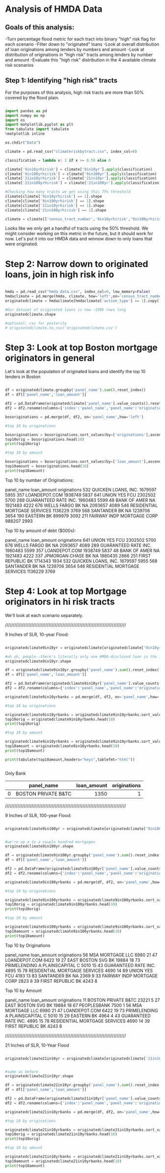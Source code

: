 # Analysis of HMDA Data

## Goals of this analysis:

-Turn percentage flood metric for each tract into binary "high" risk flag for each scenario
-Filter down to "originated" loans
-Look at overall distribution of loan originations among lenders by numbers and amount
-Look at distribution of originations in "high risk" tracts among lenders by number and amount
-Evaluate this "high risk" distribution in the 4 available climate risk scenarios

## Step 1: Identifying "high risk" tracts

For the purposes of this analysis, high risk tracts are more than 50% covered by the flood plain.

```python

import pandas as pd
import numpy as np
import os
import matplotlib.pyplot as plt
from tabulate import tabulate
%matplotlib inline

os.chdir("Data")

climate = pd.read_csv("climateriskbytract.csv", index_col=0)

classification = lambda x: 1 if x >= 0.50 else 0

climate['9in10yrhirisk'] = climate['9in10yr'].apply(classification)
climate['9in100yrhirisk'] = climate['9in100yr'].apply(classification)
climate['21in10yrhirisk'] = climate['21in10yr'].apply(classification)
climate['21in100yrhirisk'] = climate['21in100yr'].apply(classification)

#Checking how many tracts we get using this 75% threshold
climate[climate['9in10yrhirisk'] == 1].shape
climate[climate['9in100yrhirisk'] == 1].shape
climate[climate['21in10yrhirisk'] == 1].shape
climate[climate['21in100yrhirisk'] == 1].shape

climate = climate[['census_tract_number','9in10yrhirisk','9in100yrhirisk','21in10yrhirisk','21in100yrhirisk']]

```

Looks like we only get a handful of tracts using the 50% threshold. We might consider working on this metric in the future, but it should work for now. Let's put it into our HMDA data and winnow down to only loans that were originated.

# Step 2: Narrow down to originated loans, join in high risk info

```python

hmda = pd.read_csv("hmda_data.csv", index_col=0, low_memory=False)
hmdaclimate = pd.merge(hmda, climate, how='left',on='census_tract_number')
originatedclimate = hmdaclimate[hmdaclimate['action_type'] == 1].copy()

#Our dataset of originated loans is now ~150k rows long
originatedclimate.shape

#optional: csv for posterity
# originatedclimate.to_csv('originatedclimate.csv')

```

# Step 3: Look at top Boston mortgage originators in general

Let's look at the population of originated loans and identify the top 10 lenders in Boston

```python

df = originatedclimate.groupby('panel_name').sum().reset_index()
df = df[['panel_name','loan_amount']]

df2 = pd.DataFrame(originatedclimate['panel_name'].value_counts().reset_index())
df2 = df2.rename(columns={'index':'panel_name','panel_name':'originations'})

bosoriginations = pd.merge(df, df2, on='panel_name',how='left')

#top 10 by originations

bosoriginations = bosoriginations.sort_values(by=['originations'],ascending=False)
top10orig = bosoriginations.head(10)
print(top10orig)

#top 10 by amount

bosoriginations = bosoriginations.sort_values(by=['loan_amount'],ascending=False)
top10amount = bosoriginations.head(10)
print(top10amount)

```
Top 10 by number of Originations:

panel_name  loan_amount  originations
532            QUICKEN LOANS, INC.      1679597          5955
357                  LOANDEPOT.COM      1938749          5837
641                  UNION YES FCU      2302502          5700
289           GUARANTEED RATE INC.      1960483          5599
48                 BANK OF AMER NA      1921483          4222
676              WELLS FARGO BK NA      2093657          4089
546  RESIDENTIAL MORTGAGE SERVICES      1136229          3769
568                SANTANDER BK NA      1239706          3654
190                     EASTERN BK       899979          3092
211     FAIRWAY INDP MORTGAGE CORP       988207          2993

Top 10 by amount of debt ($000s):

panel_name  loan_amount  originations
641                  UNION YES FCU      2302502          5700
676              WELLS FARGO BK NA      2093657          4089
289           GUARANTEED RATE INC.      1960483          5599
357                  LOANDEPOT.COM      1938749          5837
48                 BANK OF AMER NA      1921483          4222
337           JPMORGAN CHASE BK NA      1880435          2866
251              FIRST REPUBLIC BK      1714343          1934
532            QUICKEN LOANS, INC.      1679597          5955
568                SANTANDER BK NA      1239706          3654
546  RESIDENTIAL MORTGAGE SERVICES      1136229          3769

# Step 4: Look at top Mortgage originators in hi risk tracts

We'll look at each scenario separately.

//////////////////////////////////////////////////////////////////////////////

9 Inches of SLR, 10-year Flood:

```python

originatedclimate9in10yr = originatedclimate[originatedclimate['9in10yrhirisk'] == 1]

#uh oh, people--there's literally only one HMDA-disclosed loan in the 10-year floodplain with 9 inches of SLR
originatedclimate9in10yr.shape

df = originatedclimate9in10yr.groupby('panel_name').sum().reset_index()
df = df[['panel_name','loan_amount']]

df2 = pd.DataFrame(originatedclimate9in10yr['panel_name'].value_counts().reset_index())
df2 = df2.rename(columns={'index':'panel_name','panel_name':'originations'})

originatedclimate9in10yrbanks = pd.merge(df, df2, on='panel_name',how='left')

#top 10 by originations

originatedclimate9in10yrbanks = originatedclimate9in10yrbanks.sort_values(by=['originations'],ascending=False)
top10orig = originatedclimate9in10yrbanks.head(10)
print(top10orig)

#top 10 by amount

originatedclimate9in10yrbanks = originatedclimate9in10yrbanks.sort_values(by=['loan_amount'],ascending=False)
top10amount = originatedclimate9in10yrbanks.head(10)
print(top10amount)

print(tabulate(top10amount,headers="keys",tablefmt="html"))   



```

Only Bank

<table>
<thead>
<tr><th style="text-align: right;">  </th><th>panel_name         </th><th style="text-align: right;">  loan_amount</th><th style="text-align: right;">  originations</th></tr>
</thead>
<tbody>
<tr><td style="text-align: right;"> 0</td><td>BOSTON PRIVATE B&TC</td><td style="text-align: right;">         1350</td><td style="text-align: right;">             1</td></tr>
</tbody>
</table>

//////////////////////////////////////////////////////////////////////////////

9 Inches of SLR, 100-year Flood:

```python

originatedclimate9in100yr = originatedclimate[originatedclimate['9in100yrhirisk'] == 1]


#we're up a to a couple hundred mortgages
originatedclimate9in100yr.shape

df = originatedclimate9in100yr.groupby('panel_name').sum().reset_index()
df = df[['panel_name','loan_amount']]

df2 = pd.DataFrame(originatedclimate9in100yr['panel_name'].value_counts().reset_index())
df2 = df2.rename(columns={'index':'panel_name','panel_name':'originations'})

originatedclimate9in100yrbanks = pd.merge(df, df2, on='panel_name',how='left')

#top 10 by originations

originatedclimate9in100yrbanks = originatedclimate9in100yrbanks.sort_values(by=['originations'],ascending=False)
top10orig = originatedclimate9in100yrbanks.head(10)
print(top10orig)

#top 10 by amount

originatedclimate9in100yrbanks = originatedclimate9in100yrbanks.sort_values(by=['loan_amount'],ascending=False)
top10amount = originatedclimate9in100yrbanks.head(10)
print(top10amount)

```
Top 10 by Originations

panel_name  loan_amount  originations
56                MSA MORTGAGE LLC         6980            21
47                   LOANDEPOT.COM         6422            19
27              EAST BOSTON SVG BK        19884            18
73  PRIMELENDING A PLAINSCAPITAL C         5010            15
43            GUARANTEED RATE INC.         4895            15
78   RESIDENTIAL MORTGAGE SERVICES         4690            14
89                   UNION YES FCU         4193            13
83                 SANTANDER BK NA         2369             9
33      FAIRWAY INDP MORTGAGE CORP         2823             8
39               FIRST REPUBLIC BK         4243             8

Top 10 by Amount

panel_name  loan_amount  originations
11             BOSTON PRIVATE B&TC        23221             5
27              EAST BOSTON SVG BK        19884            18
67                     PEOPLESBANK         7500             1
56                MSA MORTGAGE LLC         6980            21
47                   LOANDEPOT.COM         6422            19
73  PRIMELENDING A PLAINSCAPITAL C         5010            15
29                      EASTERN BK         4964             4
43            GUARANTEED RATE INC.         4895            15
78   RESIDENTIAL MORTGAGE SERVICES         4690            14
39               FIRST REPUBLIC BK         4243             8

//////////////////////////////////////////////////////////////////////////////

21 Inches of SLR, 10-Year Flood

```python

originatedclimate21in10yr = originatedclimate[originatedclimate['21in10yrhirisk'] == 1]


#same as before
originatedclimate21in10yr.shape

df = originatedclimate21in10yr.groupby('panel_name').sum().reset_index()
df = df[['panel_name','loan_amount']]

df2 = pd.DataFrame(originatedclimate21in10yr['panel_name'].value_counts().reset_index())
df2 = df2.rename(columns={'index':'panel_name','panel_name':'originations'})

originatedclimate21in10yrbanks = pd.merge(df, df2, on='panel_name',how='left')

#top 10 by originations

originatedclimate21in10yrbanks = originatedclimate21in10yrbanks.sort_values(by=['originations'],ascending=False)
top10orig = originatedclimate21in10yrbanks.head(10)
print(top10orig)

#top 10 by amount

originatedclimate21in10yrbanks = originatedclimate21in10yrbanks.sort_values(by=['loan_amount'],ascending=False)
top10amount = originatedclimate21in10yrbanks.head(10)
print(top10amount)

